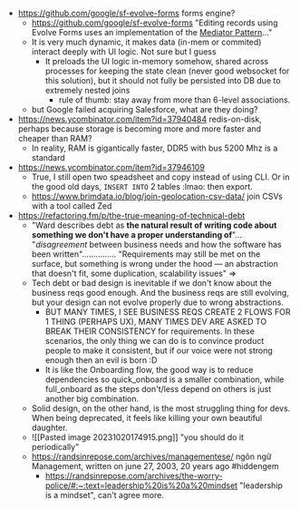 - https://github.com/google/sf-evolve-forms forms engine?
	- https://github.com/google/sf-evolve-forms "Editing records using Evolve Forms uses an implementation of the [Mediator Pattern](https://en.wikipedia.org/wiki/Mediator_pattern)..."
	- It is very much dynamic, it makes data (in-mem or commited) interact deeply with UI logic. Not sure but I guess
		- It preloads the UI logic in-memory somehow, shared across processes for keeping the state clean (never good websocket for this solution), but it should not fully be persisted into DB due to extremely nested joins
			- rule of thumb: stay away from more than 6-level associations.
	- but Google failed acquiring Salesforce, what are they doing?
- https://news.ycombinator.com/item?id=37940484 redis-on-disk, perhaps because storage is becoming more and more faster and cheaper than RAM?
	- In reality, RAM is gigantically faster, DDR5 with bus 5200 Mhz is a standard
- https://news.ycombinator.com/item?id=37946109
	- True, I still open two speadsheet and copy instead of using CLI. Or in the good old days, `INSERT INTO` 2 tables :lmao: then export.
	- https://www.brimdata.io/blog/join-geolocation-csv-data/ join CSVs with a tool called Zed
- https://refactoring.fm/p/the-true-meaning-of-technical-debt
	- "Ward describes debt as **the natural result of writing code about something we don't have a proper understanding of**"... "_disagreement_ between business needs and how the software has been written"............... "Requirements may still be met on the surface, but something is wrong under the hood — an abstraction that doesn't fit, some duplication, scalability issues" => 
	- Tech debt or bad design is inevitable if we don't know about the business reqs good enough. And the business reqs are still evolving, but your design can not evolve properly due to wrong abstractions.
		- BUT MANY TIMES, I SEE BUSINESS REQS CREATE 2 FLOWS FOR 1 THING (PERHAPS UX), MANY TIMES DEV ARE ASKED TO BREAK THEIR CONSISTENCY for requirements. In these scenarios, the only thing we can do is to convince product people to make it consistent, but if our voice were not strong enough then an evil is born :D
		- It is like the Onboarding flow, the good way is to reduce dependencies so quick_onboard is a smaller combination, while full_onboard as the steps don't/less depend on others is just another big combination.
	- Solid design, on the other hand, is the most struggling thing for devs. When being deprecated, it feels like killing your own beautiful daughter.
	- ![[Pasted image 20231020174915.png]] "you should do it periodically"
	- https://randsinrepose.com/archives/managementese/ ngôn ngữ Management, written on june 27, 2003, 20 years ago #hiddengem
		- https://randsinrepose.com/archives/the-worry-police/#:~:text=leadership%20is%20a%20mindset "leadership is a mindset", can't agree more.